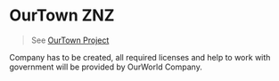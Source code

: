 # OurTown ZNZ

> See [OurTown Project](../ourtown/ourtown_intro.md)

Company has to be created, all required licenses and help to work with government will be provided by OurWorld Company.
